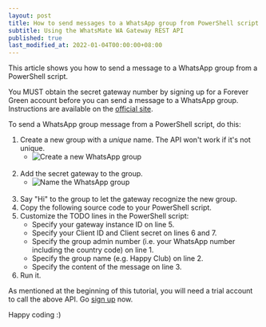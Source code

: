 ```yaml
---
layout: post
title: How to send messages to a WhatsApp group from PowerShell script
subtitle: Using the WhatsMate WA Gateway REST API
published: true
last_modified_at: 2022-01-04T00:00:00+08:00
---
```


This article shows you how to send a message to a WhatsApp group from a PowerShell script.

You MUST obtain the secret gateway number by signing up for a Forever Green account before you can send a message to a WhatsApp group. Instructions are available on the [official site](https://www.whatsmate.net/whatsapp-group-message-api.html). 


To send a WhatsApp group message from a PowerShell script, do this:

1. Create a new group with a *unique* name. The API won't work if it's not unique.
   * <img src="/img/newgroup.png" alt="Create a new WhatsApp group"> <br><br>
2. Add the secret gateway to the group.
   * <img src="/img/add-gateway-to-group.png" alt="Name the WhatsApp group"> <br><br>
3. Say "Hi" to the group to let the gateway recognize the new group.
4. Copy the following source code to your PowerShell script. <script src="https://gist.github.com/whatsmate/09a72c834309494c891a0084cf81abe6.js"></script>
5. Customize the TODO lines in the PowerShell script:
   * Specify your gateway instance ID on line 5.
   * Specify your Client ID and Client secret on lines 6 and 7.
   * Specify the group admin number (i.e. your WhatsApp number including the country code) on line 1.
   * Specify the group name (e.g. Happy Club) on line 2.
   * Specify the content of the message on line 3.
6. Run it.


As mentioned at the beginning of this tutorial, you will need a trial account to call the above API. Go [sign up](https://www.whatsmate.net/whatsapp-group-message-api.html) now.


Happy coding :) 


<br>
<script async src="//pagead2.googlesyndication.com/pagead/js/adsbygoogle.js"></script>
<ins class="adsbygoogle"
     style="display:inline-block;width:728px;height:90px"
     data-ad-client="ca-pub-7383487179928477"
     data-ad-slot="6959057004"></ins>
<script>
(adsbygoogle = window.adsbygoogle || []).push({});
</script>
<br>

